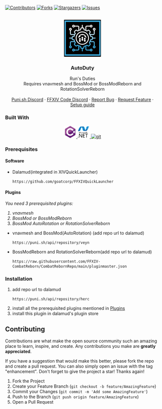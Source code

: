 <!-- Improved compatibility of back to top link: See: https://github.com/othneildrew/Best-README-Template/pull/73 -->
<a id="readme-top"></a>
<!--
*** Thanks for checking out the Best-README-Template. If you have a suggestion
*** that would make this better, please fork the repo and create a pull request
*** or simply open an issue with the tag "enhancement".
*** Don't forget to give the project a star!
*** Thanks again! Now go create something AMAZING! :D
-->



<!-- PROJECT SHIELDS -->
<!--
*** I'm using markdown "reference style" links for readability.
*** Reference links are enclosed in brackets [ ] instead of parentheses ( ).
*** See the bottom of this document for the declaration of the reference variables
*** for contributors-url, forks-url, etc. This is an optional, concise syntax you may use.
*** https://www.markdownguide.org/basic-syntax/#reference-style-links
-->
[![Contributors][contributors-shield]][contributors-url]
[![Forks][forks-shield]][forks-url]
[![Stargazers][stars-shield]][stars-url]
[![Issues][issues-shield]][issues-url]



<!-- PROJECT LOGO -->
<br />
<div align="center">
  <a href="https://github.com/ffxivcode/AutoDuty">
    <img src="./logo.png" alt="Logo" width="120" height="120">
  </a>

<h3 align="center"><b>AutoDuty</b></h3>

  <p align="center">
    Run's Duties <br /> Requires vnavmesh and BossMod or BossModReborn and RotationSolverReborn
    <br />
    <!--<a href="https://github.com/ffxivcode/AutoDuty"><strong>Explore the docs »</strong></a>
    <br />-->
    <br />
 <a href="https://github.com/ffxivcode/AutoDuty/issues/new?labels=bug&template=bug-report---.md">Puni.sh Discord</a>
    ·
 <a href="https://github.com/ffxivcode/AutoDuty/issues/new?labels=bug&template=bug-report---.md">FFXIV Code Discord</a>
    ·
    <a
    · href="https://github.com/ffxivcode/AutoDuty/issues/new?labels=bug&template=bug-report---.md">Report Bug</a>
    ·
    <a href="https://github.com/ffxivcode/AutoDuty/issues/new?labels=enhancement&template=feature-request---.md">Request Feature</a>
    ·
    <a href="https://discord.com/channels/1001823907193552978/1236757595738476725/1243059104528994334">Setup guide</a>
    
  </p>
</div>

<!-- ABOUT THE PROJECT
## About The Project
this is the place of showing screenshots of using this plugin

[![Product Name Screen Shot][product-screenshot]](https://example.com)

Here's a blank template to get started: To avoid retyping too much info. Do a search and replace with your text editor for the following: `ffxivcode`, `AutoDuty`, `twitter_handle`, `linkedin_username`, `email_client`, `email`, `project_title`, `project_description`

<p align="right">(<a href="#readme-top">back to top</a>)</p>
-->


### Built With

<p align = "center"><a href="https://www.w3schools.com/cs/" target="_blank" rel="noreferrer"> <img src="https://raw.githubusercontent.com/devicons/devicon/master/icons/csharp/csharp-original.svg" alt="csharp" width="40" height="40"/> </a>
<a href="https://dotnet.microsoft.com/" target="_blank" rel="noreferrer"> <img src="https://raw.githubusercontent.com/devicons/devicon/master/icons/dot-net/dot-net-original-wordmark.svg" alt="dotnet" width="40" height="40"/> </a>
<a href="https://git-scm.com/" target="_blank" rel="noreferrer"> <img src="https://www.vectorlogo.zone/logos/git-scm/git-scm-icon.svg" alt="git" width="40" height="40"/> </a></p>

<!-- GETTING STARTED
## Getting Started

this is the place to show how to use this plugin
but i haven't tried it yet so i leave it empty lol
-->

### Prerequisites
#### Software
* Dalamud(integrated in XIVQuickLauncher)
  ```
  https://github.com/goatcorp/FFXIVQuickLauncher
  ```
#### Plugins
<i> You need 3 prerequisited plugins:
1. vnavmesh
2. BossMod or BossModReborn
3. BossMod AutoRotation or RotationSolverReborn </i>

* vnavmesh and BossMod(AutoRotation) (add repo url to dalamud)
  ```
  https://puni.sh/api/repository/veyn
  ```

* BossModReborn and RotationSolverReborn(add repo url to dalamud)
  ```
  https://raw.githubusercontent.com/FFXIV-CombatReborn/CombatRebornRepo/main/pluginmaster.json
  ```

### Installation

1. add repo url to dalamud
   ```
   https://puni.sh/api/repository/herc
   ```
2. install all the prerequisited plugins mentioned in <a href="#plugins">Plugins</a>
3. install this plugin in dalamud's plugin store

<!-- CONTRIBUTING -->
## Contributing

Contributions are what make the open source community such an amazing place to learn, inspire, and create. Any contributions you make are **greatly appreciated**.

If you have a suggestion that would make this better, please fork the repo and create a pull request. You can also simply open an issue with the tag "enhancement".
Don't forget to give the project a star! Thanks again!

1. Fork the Project
2. Create your Feature Branch (`git checkout -b feature/AmazingFeature`)
3. Commit your Changes (`git commit -m 'Add some AmazingFeature'`)
4. Push to the Branch (`git push origin feature/AmazingFeature`)
5. Open a Pull Request

<!-- MARKDOWN LINKS & IMAGES -->
<!-- https://www.markdownguide.org/basic-syntax/#reference-style-links -->
[contributors-shield]: https://img.shields.io/github/contributors/ffxivcode/AutoDuty.svg?style=for-the-badge
[contributors-url]: https://github.com/ffxivcode/AutoDuty/graphs/contributors
[forks-shield]: https://img.shields.io/github/forks/ffxivcode/AutoDuty.svg?style=for-the-badge
[forks-url]: https://github.com/ffxivcode/AutoDuty/network/members
[stars-shield]: https://img.shields.io/github/stars/ffxivcode/AutoDuty.svg?style=for-the-badge
[stars-url]: https://github.com/ffxivcode/AutoDuty/stargazers
[issues-shield]: https://img.shields.io/github/issues/ffxivcode/AutoDuty.svg?style=for-the-badge
[issues-url]: https://github.com/ffxivcode/AutoDuty/issues
